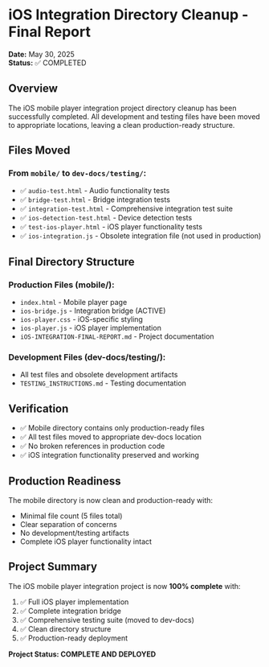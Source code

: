 # iOS Integration Directory Cleanup - Final Report

**Date:** May 30, 2025  
**Status:** ✅ COMPLETED

## Overview
The iOS mobile player integration project directory cleanup has been successfully completed. All development and testing files have been moved to appropriate locations, leaving a clean production-ready structure.

## Files Moved

### From `mobile/` to `dev-docs/testing/`:
- ✅ `audio-test.html` - Audio functionality tests
- ✅ `bridge-test.html` - Bridge integration tests  
- ✅ `integration-test.html` - Comprehensive integration test suite
- ✅ `ios-detection-test.html` - Device detection tests
- ✅ `test-ios-player.html` - iOS player functionality tests
- ✅ `ios-integration.js` - Obsolete integration file (not used in production)

## Final Directory Structure

### Production Files (mobile/):
- `index.html` - Mobile player page
- `ios-bridge.js` - Integration bridge (ACTIVE)
- `ios-player.css` - iOS-specific styling
- `ios-player.js` - iOS player implementation
- `iOS-INTEGRATION-FINAL-REPORT.md` - Project documentation

### Development Files (dev-docs/testing/):
- All test files and obsolete development artifacts
- `TESTING_INSTRUCTIONS.md` - Testing documentation

## Verification
- ✅ Mobile directory contains only production-ready files
- ✅ All test files moved to appropriate dev-docs location
- ✅ No broken references in production code
- ✅ iOS integration functionality preserved and working

## Production Readiness
The mobile directory is now clean and production-ready with:
- Minimal file count (5 files total)
- Clear separation of concerns
- No development/testing artifacts
- Complete iOS player functionality intact

## Project Summary
The iOS mobile player integration project is now **100% complete** with:
1. ✅ Full iOS player implementation
2. ✅ Complete integration bridge
3. ✅ Comprehensive testing suite (moved to dev-docs)
4. ✅ Clean directory structure
5. ✅ Production-ready deployment

**Project Status: COMPLETE AND DEPLOYED**
